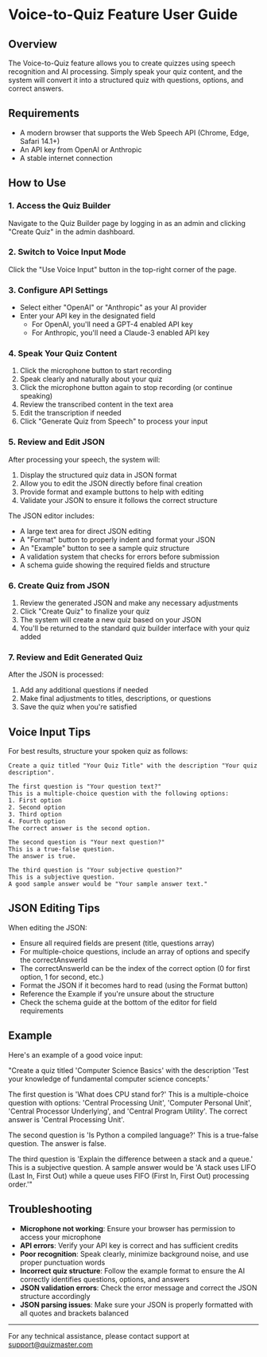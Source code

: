 # Voice-to-Quiz Feature User Guide

## Overview

The Voice-to-Quiz feature allows you to create quizzes using speech recognition and AI processing. Simply speak your quiz content, and the system will convert it into a structured quiz with questions, options, and correct answers.

## Requirements

- A modern browser that supports the Web Speech API (Chrome, Edge, Safari 14.1+)
- An API key from OpenAI or Anthropic
- A stable internet connection

## How to Use

### 1. Access the Quiz Builder

Navigate to the Quiz Builder page by logging in as an admin and clicking "Create Quiz" in the admin dashboard.

### 2. Switch to Voice Input Mode

Click the "Use Voice Input" button in the top-right corner of the page.

### 3. Configure API Settings

- Select either "OpenAI" or "Anthropic" as your AI provider
- Enter your API key in the designated field
  - For OpenAI, you'll need a GPT-4 enabled API key
  - For Anthropic, you'll need a Claude-3 enabled API key

### 4. Speak Your Quiz Content

1. Click the microphone button to start recording
2. Speak clearly and naturally about your quiz
3. Click the microphone button again to stop recording (or continue speaking)
4. Review the transcribed content in the text area
5. Edit the transcription if needed
6. Click "Generate Quiz from Speech" to process your input

### 5. Review and Edit JSON

After processing your speech, the system will:
1. Display the structured quiz data in JSON format
2. Allow you to edit the JSON directly before final creation
3. Provide format and example buttons to help with editing
4. Validate your JSON to ensure it follows the correct structure

The JSON editor includes:
- A large text area for direct JSON editing
- A "Format" button to properly indent and format your JSON
- An "Example" button to see a sample quiz structure
- A validation system that checks for errors before submission
- A schema guide showing the required fields and structure

### 6. Create Quiz from JSON

1. Review the generated JSON and make any necessary adjustments
2. Click "Create Quiz" to finalize your quiz
3. The system will create a new quiz based on your JSON
4. You'll be returned to the standard quiz builder interface with your quiz added

### 7. Review and Edit Generated Quiz

After the JSON is processed:
1. Add any additional questions if needed
2. Make final adjustments to titles, descriptions, or questions
3. Save the quiz when you're satisfied

## Voice Input Tips

For best results, structure your spoken quiz as follows:

```
Create a quiz titled "Your Quiz Title" with the description "Your quiz description".

The first question is "Your question text?" 
This is a multiple-choice question with the following options:
1. First option
2. Second option
3. Third option
4. Fourth option
The correct answer is the second option.

The second question is "Your next question?"
This is a true-false question.
The answer is true.

The third question is "Your subjective question?"
This is a subjective question.
A good sample answer would be "Your sample answer text."
```

## JSON Editing Tips

When editing the JSON:

- Ensure all required fields are present (title, questions array)
- For multiple-choice questions, include an array of options and specify the correctAnswerId
- The correctAnswerId can be the index of the correct option (0 for first option, 1 for second, etc.)
- Format the JSON if it becomes hard to read (using the Format button)
- Reference the Example if you're unsure about the structure
- Check the schema guide at the bottom of the editor for field requirements

## Example

Here's an example of a good voice input:

"Create a quiz titled 'Computer Science Basics' with the description 'Test your knowledge of fundamental computer science concepts.' 

The first question is 'What does CPU stand for?' This is a multiple-choice question with options: 'Central Processing Unit', 'Computer Personal Unit', 'Central Processor Underlying', and 'Central Program Utility'. The correct answer is 'Central Processing Unit'.

The second question is 'Is Python a compiled language?' This is a true-false question. The answer is false.

The third question is 'Explain the difference between a stack and a queue.' This is a subjective question. A sample answer would be 'A stack uses LIFO (Last In, First Out) while a queue uses FIFO (First In, First Out) processing order.'"

## Troubleshooting

- **Microphone not working**: Ensure your browser has permission to access your microphone
- **API errors**: Verify your API key is correct and has sufficient credits
- **Poor recognition**: Speak clearly, minimize background noise, and use proper punctuation words
- **Incorrect quiz structure**: Follow the example format to ensure the AI correctly identifies questions, options, and answers
- **JSON validation errors**: Check the error message and correct the JSON structure accordingly
- **JSON parsing issues**: Make sure your JSON is properly formatted with all quotes and brackets balanced

---

For any technical assistance, please contact support at support@quizmaster.com 